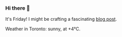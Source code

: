 ### Hi there :wave:

It's Friday! I might be crafting a fascinating [blog post](https://www.benjaminwuethrich.dev).

Weather in Toronto: sunny, at +4°C.
